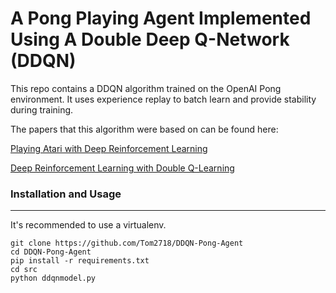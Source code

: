 # A Pong Playing Agent Implemented Using A Double Deep Q-Network (DDQN)

This repo contains a DDQN algorithm trained on the OpenAI Pong environment. It uses experience replay to batch learn and provide stability during training. 

The papers that this algorithm were based on can be found here:

[Playing Atari with Deep Reinforcement Learning](https://www.cs.toronto.edu/~vmnih/docs/dqn.pdf)

[Deep Reinforcement Learning with Double Q-Learning](https://arxiv.org/abs/1509.06461)


### Installation and Usage

------------

It's recommended to use a virtualenv.

```
git clone https://github.com/Tom2718/DDQN-Pong-Agent
cd DDQN-Pong-Agent
pip install -r requirements.txt
cd src
python ddqnmodel.py
```
